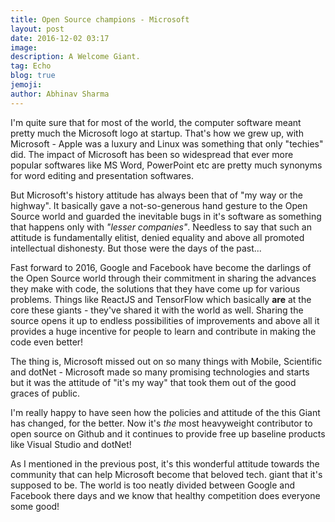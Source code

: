 ```yaml
---
title: Open Source champions - Microsoft
layout: post
date: 2016-12-02 03:17
image:
description: A Welcome Giant.
tag: Echo
blog: true
jemoji:
author: Abhinav Sharma
---
```


I'm quite sure that for most of the world, the computer software meant pretty much the Microsoft logo at startup. That's how we grew up, with Microsoft - Apple was a luxury and Linux was something that only "techies" did. The impact of Microsoft has been so widespread that ever more popular softwares like MS Word, PowerPoint etc are pretty much synonyms for word editing and presentation softwares.

But Microsoft's history attitude has always been that of "my way or the highway". It basically gave a not-so-generous hand gesture to the Open Source world and guarded the inevitable bugs in it's software as something that happens only with *"lesser companies"*. Needless to say that such an attitude is fundamentally elitist, denied equality and above all promoted intellectual dishonesty. But those were the days of the past...

Fast forward to 2016, Google and Facebook have become the darlings of the Open Source world through their commitment in sharing the advances they make with code, the solutions that they have come up for various problems. Things like ReactJS and TensorFlow which basically **are** at the core these giants - they've shared it with the world as well. Sharing the source opens it up to endless possibilities of improvements and above all it provides a huge incentive for people to learn and contribute in making the code even better!

The thing is, Microsoft missed out on so many things with Mobile, Scientific and dotNet - Microsoft made so many promising technologies and starts but it was the attitude of "it's my way" that took them out of the good graces of public. 

I'm really happy to have seen how the policies and attitude of the this Giant has changed, for the better. Now it's *the* most heavyweight contributor to open source on Github and it continues to provide free up baseline products like Visual Studio and  dotNet!

As I mentioned in the previous post, it's this wonderful attitude towards the community that can help Microsoft become that beloved tech. giant that it's supposed to be. The world is too neatly divided between Google and Facebook there days and we know that healthy competition does everyone some good!

